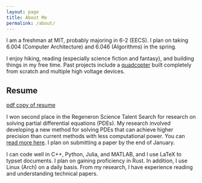 ```yaml
---
layout: page
title: About Me
permalink: /about/
---
```


I am a freshman at MIT, probably majoring in 6-2 (EECS).
I plan on taking 6.004 (Computer Architecture) and 6.046 (Algorithms) in the spring.

I enjoy hiking, reading (especially science fiction and fantasy), and building things in my free time.
Past projects include a [quadcopter][quad] built completely from scratch and multiple high voltage devices.

## Resume

[pdf copy of resume][resume]

I won second place in the Regeneron Science Talent Search for research on solving partial differential equations (PDEs).
My research involved developing a new method for solving PDEs that can achieve higher precision than current methods with less computational power.  You can [read more here][pde].  I plan on submitting a paper by the end of January.

I can code well in C++, Python, Julia, and MATLAB, and I use LaTeX to typset documents.
I plan on gaining proficiency in Rust.
In addition, I use Linux (Arch) on a daily basis.
From my research, I have experience reading and understanding technical papers.

[resume]: /assets/resume/Aaron-Yeiser-resume.pdf
[quad]: /projects/quadcopter
[pde]: /projects/pdes
